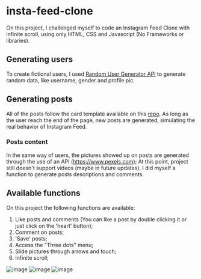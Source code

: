 # insta-feed-clone
On this project, I challenged myself to code an Instagram Feed Clone with infinite scroll, using only HTML, CSS and Javascript (No Frameworks or libraries).


## Generating users
To create fictional users, I used [Random User Generator API](https://randomuser.me/) to generate random data, like username, gender and profile pic.


## Generating posts
All of the posts follow the card template available on this [repo](https://github.com/sameoldcarlos/instagram-card-clone).
As long as the user reach the end of the page, new posts are generated, simulating the real behavior of Instagram Feed.

### Posts content
In the same way of users, the pictures showed up on posts are generated through the use of an API (https://www.pexels.com);
At this point, project still doesn't support videos (maybe in future updates).
I did myself a function to generate posts descriptions and comments.

## Available functions
On this project the following functions are available:
1. Like posts and comments (You can like a post by double clicking it or just click on the 'heart' button);
2. Comment on posts;
3. 'Save' posts;
4. Access the "Three dots" menu;
5. Slide pictures through arrows and touch;
6. Infinite scroll;

![image](https://user-images.githubusercontent.com/7574584/134113009-411a1a2e-44a9-466d-8928-a2df1f68029c.png) ![image](https://user-images.githubusercontent.com/7574584/134112745-0661636f-6a18-4ffa-9c9d-5830d7902435.png) ![image](https://user-images.githubusercontent.com/7574584/134112797-878198ae-4472-4349-ba2a-7e54a1027edb.png)
